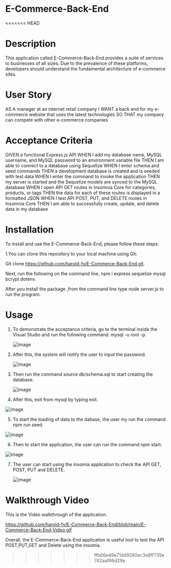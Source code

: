 # E-Commerce-Back-End
<<<<<<< HEAD

# Description
This application called E-Commerce-Back-End provides a suite of services to businesses of all sizes. Due to the prevalence of these platforms, developers should understand the fundamental architecture of e-commerce sites.

# User Story
AS A manager at an internet retail company
I WANT a back end for my e-commerce website that uses the latest technologies
SO THAT my company can compete with other e-commerce companies

# Acceptance Criteria
GIVEN a functional Express.js API
WHEN I add my database name, MySQL username, and MySQL password to an environment variable file
THEN I am able to connect to a database using Sequelize
WHEN I enter schema and seed commands
THEN a development database is created and is seeded with test data
WHEN I enter the command to invoke the application
THEN my server is started and the Sequelize models are synced to the MySQL database
WHEN I open API GET routes in Insomnia Core for categories, products, or tags
THEN the data for each of these routes is displayed in a formatted JSON
WHEN I test API POST, PUT, and DELETE routes in Insomnia Core
THEN I am able to successfully create, update, and delete data in my database


# Installation
To install and use the E-Commerce-Back-End, please follow these steps:

1.You can clone this repository to your local machine using Git:

Git clone https://github.com/harold-fv/E-Commerce-Back-End.git.

Next, run the following on the command line, npm i express sequelize mysql bcrypt dotenv.

After you install the package ,from the command line type node server.js to run the program.

# Usage

1. To demonstrate the acceptance criteria, go to the terminal inside the Visual Studio and run the following command.
     mysql -u root -p.

   ![image](https://user-images.githubusercontent.com/120603153/233273772-6bd0bf16-af67-4ef9-8b74-9f454647a647.png)

2. After this, the system will notify the user to input the password.

   ![image](https://user-images.githubusercontent.com/120603153/233274151-81ce8c05-0051-4446-955b-3526904d9582.png)

3. Then run the command source db/schema.sql to start creating the database.

   ![image](https://user-images.githubusercontent.com/120603153/233274709-8ebb1ab1-2b26-457f-9253-8a54885cbd9a.png)

4. After this, exit from mysql by typing exit.
 
![image](https://user-images.githubusercontent.com/120603153/233274866-54bd3a7f-122d-43c3-ad5b-4d1a55f4fe48.png)

5. To start the loading of data to the dabase, the user my run the command npm run seed.
   
 ![image](https://user-images.githubusercontent.com/120603153/233275348-d8e985ac-6914-4ba9-a41b-24d8bf5162c6.png)

6. Then to start the application, the user can run the command npm start.

 ![image](https://user-images.githubusercontent.com/120603153/233275662-ff8e691a-9132-454a-8495-05d1d6308925.png)

7. The user can start using the insomia application to check the API GET, POST, PUT and DELETE.
   
   ![image](https://user-images.githubusercontent.com/120603153/233276043-714056f3-4bc3-4f60-bd66-9ea22bea60f0.png)

# Walkthrough Video

This is the Video walkthrough of the application.

https://github.com/harold-fv/E-Commerce-Back-End/blob/main/E-Commerce-Back-End-Video.gif
 

Overall, the E-Commerce-Back-End application is useful tool to test the API POST,PUT,GET and Delete  using the insomia.





>>>>>>> ffb66e49e71dd9280ec3e8ff735e742aaf66d29a
